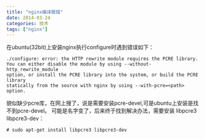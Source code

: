 ```yaml
---
title: "nginx编译报错"
date: 2014-03-24
categories: 技术
tags: ["nginx"]
---
```

在ubuntu(32bit)上安装nginx执行configure时遇到错误如下：


    ./configure: error: the HTTP rewrite module requires the PCRE library.
    You can either disable the module by using --without-http_rewrite_module
    option, or install the PCRE library into the system, or build the PCRE library
    statically from the source with nginx by using --with-pcre=<path> option.
        
        
貌似缺少pcre库，在网上搜了，说是需要安装pcre-devel,可是ubuntu上安装是找不到pcre-devel。
可能是名字变了，后来终于找到解决办法，需要安装 libpcre3 libpcre3-dev：


    # sudo apt-get install libpcre3 libpcre3-dev











